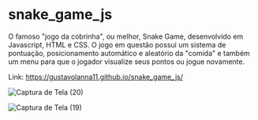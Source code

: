 # snake_game_js
O famoso "jogo da cobrinha", ou melhor, Snake Game, desenvolvido em Javascript, HTML e CSS. O jogo em questão possui um sistema de pontuação, posicionamento automático e aleatório da "comida" e também um menu para que o jogador visualize seus pontos ou jogue novamente.

Link: https://gustavolanna11.github.io/snake_game_js/

  ![Captura de Tela (20)](https://github.com/GustavoLanna11/snake_game_js/assets/99662123/f9db28f9-2510-46d6-acbb-cc59a439530b)
  
  ![Captura de Tela (19)](https://github.com/GustavoLanna11/snake_game_js/assets/99662123/2d862bdf-4c94-4050-91ce-dd4a2a94bb6a)
